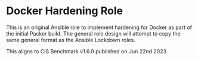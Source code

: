 # Docker Hardening Role
This is an original Ansible role to implement hardening for Docker as part of the initial Packer build.
The general role design will attempt to copy the same general format as the Ansible Lockdown roles.

This aligns to CIS Benchmark v1.6.0 published on Jun 22nd 2023
